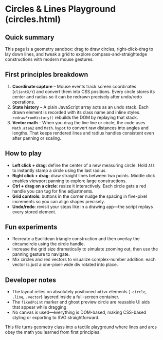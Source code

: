 # Circles & Lines Playground (circles.html)

## Quick summary
This page is a geometry sandbox: drag to draw circles, right-click-drag to lay down lines, and tweak a grid to explore compass-and-straightedge constructions with modern mouse gestures.

## First principles breakdown
1. **Coordinate capture** – Mouse events track screen coordinates (`clientX/Y`) and convert them into CSS positions. Every circle stores its center and radius so it can be redrawn precisely after undo/redo operations.
2. **State history** – A plain JavaScript array acts as an undo stack. Each drawn element is recorded with its class name and inline styles. `redrawFromHistory()` rebuilds the DOM by replaying that stack.
3. **Vector math** – When you drag the live line or circle, the code uses `Math.atan2` and `Math.hypot` to convert raw distances into angles and lengths. That keeps rendered lines and radius handles consistent even after panning or scaling.

## How to play
- **Left click + drag**: define the center of a new measuring circle. Hold `Alt` to instantly stamp a circle using the last radius.
- **Right click + drag**: draw straight lines between two points. Middle click enables viewport panning to explore large constructions.
- **Ctrl + drag on a circle**: resize it interactively. Each circle gets a red handle you can tug for fine adjustments.
- **Grid controls**: buttons in the corner nudge the spacing in five-pixel increments so you can align shapes precisely.
- **Undo/redo**: revisit your steps like in a drawing app—the script replays every stored element.

## Fun experiments
- Recreate a Euclidean triangle construction and then overlay the circumcircle using the circle handle.
- Increase the grid size dramatically to simulate zooming out, then use the panning gesture to navigate.
- Mix circles and red vectors to visualize complex-number addition: each vector is just a one-pixel-wide div rotated into place.

## Developer notes
- The layout relies on absolutely positioned `<div>` elements (`.circle`, `.line`, `.vector`) layered inside a full-screen container.
- The `fixedPoint` marker and ghost preview circle are reusable UI aids that appear while dragging.
- No canvas is used—everything is DOM-based, making CSS-based styling or exporting to SVG straightforward.

This file turns geometry class into a tactile playground where lines and arcs obey the math you learned from first principles.
